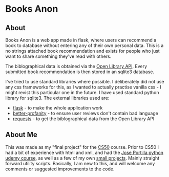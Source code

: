 # Books Anon

## About 
Books Anon is a web app made in flask, where users can recommend a book to database without entering any of their own personal data. This is a no strings attached book recommendation and exists for people who just want to share something they've read with others. 

The biblographical data is obtained via the [Open Library API](https://openlibrary.org/dev/docs/api/books). Every submitted book recommendation is then stored in an sqlite3 database.

I've tried to use standard libraries where possible. I deliberately did not use any css frameworks for this, as I wanted to actually practise vanilla css - I might revist this particular one in the future. I have used standard python library for sqlite3. The external libraries used are:
* [flask](https://github.com/pallets/flask) - to make the whole application work
* [better-profanity](https://github.com/snguyenthanh/better_profanity) - to ensure user reviews don't contain bad language
* [requests](https://github.com/psf/requests) - to get the biblographical data from the Open Library API

## About Me
This was made as my "final project" for the [CS50](https://cs50.harvard.edu/x/2023/) course. Prior to CS50 I had a bit of experience with html and xml, and had the [Jose Portilla python udemy course](https://www.udemy.com/course/complete-python-bootcamp/), as well as a few of my own [small projects](https://github.com/alex-k-9). Mainly straight forward utility scripts. Basically, I am new to this, and will welcome any comments or suggested improvements to the code. 
